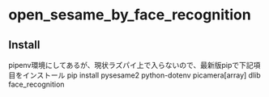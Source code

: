 # open_sesame_by_face_recognition

## Install
pipenv環境にしてあるが、現状ラズパイ上で入らないので、最新版pipで下記項目をインストール
pip install pysesame2 python-dotenv picamera[array] dlib face_recognition